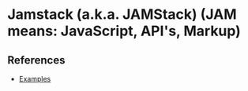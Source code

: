 # Jamstack (a.k.a. JAMStack) (JAM means: JavaScript, API's, Markup)

<!--
https://www.youtube.com/watch?v=ySJGjo3_EX4
-->

## References

- [Examples](https://jamstack.org/examples/)
